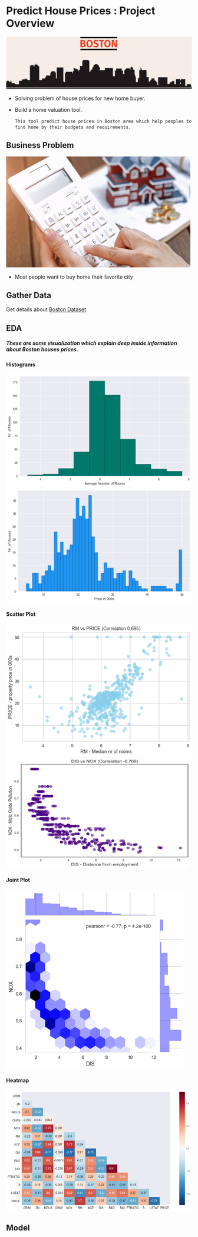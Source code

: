 # Predict House Prices : Project Overview
![](images/boston.png)
* Solving problem of house prices for new home buyer.
* Build a home valuation tool.

      This tool predict house prices in Boston area which help peoples to find home by their budgets and requirements.

## Business Problem
  <img src="images/problem.png" width ="500" height="300" >
  
  * Most people want to buy home their favorite city

## Gather Data
  Get details about [Boston Dataset](https://scikit-learn.org/stable/modules/generated/sklearn.datasets.load_boston.html)
   
## EDA
##### These are some visualization which explain deep inside information about Boston houses prices.
#### Histograms
   ![](images/avg_no_room.png)    
   ![](images/house_price.png)  
   
#### Scatter Plot   
   ![](images/room_price.png)
   <img src="images/distance.png" width ="500" height="300" >   

#### Joint Plot   
   ![](images/download.png) 

#### Heatmap   
   ![](images/heatmap.png)
      
      
## Model
